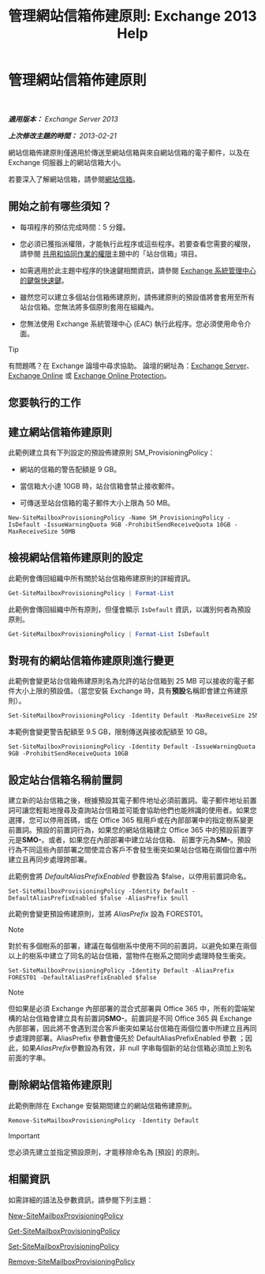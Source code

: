 ﻿---
title: '管理網站信箱佈建原則: Exchange 2013 Help'
TOCTitle: 管理網站信箱佈建原則
ms:assetid: 2f160d1a-a031-461f-8d29-c9cd49ca1645
ms:mtpsurl: https://technet.microsoft.com/zh-tw/library/JJ710340(v=EXCHG.150)
ms:contentKeyID: 50472780
ms.date: 05/21/2018
mtps_version: v=EXCHG.150
ms.translationtype: MT
---

# 管理網站信箱佈建原則

 

_**適用版本：** Exchange Server 2013_

_**上次修改主題的時間：** 2013-02-21_

網站信箱佈建原則僅適用於傳送至網站信箱與來自網站信箱的電子郵件，以及在 Exchange 伺服器上的網站信箱大小。

若要深入了解網站信箱，請參閱[網站信箱](site-mailboxes-exchange-2013-help.md)。

## 開始之前有哪些須知？

  - 每項程序的預估完成時間：5 分鐘。

  - 您必須已獲指派權限，才能執行此程序或這些程序。若要查看您需要的權限，請參閱 [共用和協同作業的權限](sharing-and-collaboration-permissions-exchange-2013-help.md)主題中的「站台信箱」項目。

  - 如需適用於此主題中程序的快速鍵相關資訊，請參閱 [Exchange 系統管理中心的鍵盤快速鍵](keyboard-shortcuts-in-the-exchange-admin-center-exchange-online-protection-help.md)。

  - 雖然您可以建立多個站台信箱佈建原則，請佈建原則的預設值將會套用至所有站台信箱。您無法將多個原則套用在組織內。

  - 您無法使用 Exchange 系統管理中心 (EAC) 執行此程序。您必須使用命令介面。


> [!TIP]  
> 有問題嗎？在 Exchange 論壇中尋求協助。 論壇的網址為：<a href="https://go.microsoft.com/fwlink/p/?linkid=60612">Exchange Server</a>、 <a href="https://go.microsoft.com/fwlink/p/?linkid=267542">Exchange Online</a> 或 <a href="https://go.microsoft.com/fwlink/p/?linkid=285351">Exchange Online Protection</a>。




## 您要執行的工作

## 建立網站信箱佈建原則

此範例建立具有下列設定的預設佈建原則 SM\_ProvisioningPolicy：

  - 網站的信箱的警告配額是 9 GB。

  - 當信箱大小達 10GB 時，站台信箱會禁止接收郵件。

  - 可傳送至站台信箱的電子郵件大小上限為 50 MB。

<!-- end list -->

    New-SiteMailboxProvisioningPolicy -Name SM_ProvisioningPolicy -IsDefault -IssueWarningQuota 9GB -ProhibitSendReceiveQuota 10GB -MaxReceiveSize 50MB

## 檢視網站信箱佈建原則的設定

此範例會傳回組織中所有關於站台信箱佈建原則的詳細資訊。

```powershell
Get-SiteMailboxProvisioningPolicy | Format-List
```

此範例會傳回組織中所有原則，但僅會顯示 `IsDefault` 資訊，以識別何者為預設原則。

```powershell
Get-SiteMailboxProvisioningPolicy | Format-List IsDefault
```

## 對現有的網站信箱佈建原則進行變更

此範例會變更站台信箱佈建原則名為允許的站台信箱到 25 MB 可以接收的電子郵件大小上限的預設值。（當您安裝 Exchange 時，具有**預設**名稱即會建立佈建原則）。

```powershell
Set-SiteMailboxProvisioningPolicy -Identity Default -MaxReceiveSize 25MB
```

本範例會變更警告配額至 9.5 GB，限制傳送與接收配額至 10 GB。

    Set-SiteMailboxProvisioningPolicy -Identity Default -IssueWarningQuota 9GB -ProhibitSendReceiveQuota 10GB

## 設定站台信箱名稱前置詞

建立新的站台信箱之後，根據預設其電子郵件地址必須前置詞。電子郵件地址前置詞可讓您輕鬆地搜尋及查詢站台信箱並可能會協助他們也能辨識的使用者。如果您選擇，您可以停用首碼，或在 Office 365 租用戶或在內部部署中的指定樹系變更前置詞。預設的前置詞行為，如果您的網站信箱建立 Office 365 中的預設前置字元是**SMO-**。或者，如果您在內部部署中建立站台信箱、 前置字元為**SM-**。預設行為不同這些內部部署之間使混合客戶不會發生衝突如果站台信箱在兩個位置中所建立且再同步處理跨部署。

此範例會將 *DefaultAliasPrefixEnabled* 參數設為 $false，以停用前置詞命名。

    Set-SiteMailboxProvisioningPolicy -Identity Default -DefaultAliasPrefixEnabled $false -AliasPrefix $null

此範例會變更預設佈建原則，並將 *AliasPrefix* 設為 FOREST01。


> [!NOTE]  
> 對於有多個樹系的部署，建議在每個樹系中使用不同的前置詞，以避免如果在兩個以上的樹系中建立了同名的站台信箱，當物件在樹系之間同步處理時發生衝突。




    Set-SiteMailboxProvisioningPolicy -Identity Default -AliasPrefix FOREST01 -DefaultAliasPrefixEnabled $false


> [!NOTE]  
> 但如果是必須 Exchange 內部部署的混合式部署與 Office 365 中，所有的雲端架構的站台信箱會建立具有前置詞<strong>SMO-</strong>。前置詞是不同 Office 365 與 Exchange 內部部署，因此將不會遇到混合客戶衝突如果站台信箱在兩個位置中所建立且再同步處理跨部署。AliasPrefix 參數會優先於 DefaultAliasPrefixEnabled 參數 ；因此，如果<em>AliasPrefix</em>參數設為有效，非 null 字串每個新的站台信箱必須加上別名前面的字串。




## 刪除網站信箱佈建原則

此範例刪除在 Exchange 安裝期間建立的網站信箱佈建原則。

```powershell
Remove-SiteMailboxProvisioningPolicy -Identity Default
```


> [!IMPORTANT]  
> 您必須先建立並指定預設原則，才能移除命名為 [預設] 的原則。




## 相關資訊

如需詳細的語法及參數資訊，請參閱下列主題：

[New-SiteMailboxProvisioningPolicy](https://technet.microsoft.com/zh-tw/library/jj218647\(v=exchg.150\))

[Get-SiteMailboxProvisioningPolicy](https://technet.microsoft.com/zh-tw/library/jj218617\(v=exchg.150\))

[Set-SiteMailboxProvisioningPolicy](https://technet.microsoft.com/zh-tw/library/jj218624\(v=exchg.150\))

[Remove-SiteMailboxProvisioningPolicy](https://technet.microsoft.com/zh-tw/library/jj218672\(v=exchg.150\))

